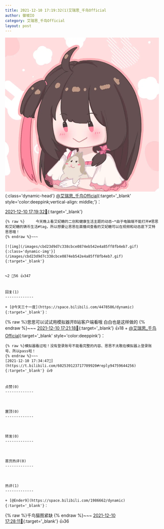 ```yaml
---
title: 2021-12-10 17:19:32(1)艾瑞思_千鸟Official
author: 御坂IO
category: 艾瑞思_千鸟Official
layout: post
---
```


![img](/images/7e08840c56f251de28bdf766b647bd5fe9a5d50a.jpg){:class='dynamic-head'}
[@艾瑞思_千鸟Official](https://space.bilibili.com/1090010845/dynamic){:target='_blank' style='color:deeppink;vertical-align: middle;'}：

[2021-12-10 17:19:32🔗](https://t.bilibili.com/602539123717709920){:target='_blank'}

~~~
{% raw %}     今天晚上看艾妃糖的二创和健康生活主题的动态~*由于电脑端不能打开#思思和艾妃糖的铸币生活#tag，所以想要让思思在直播间查看的艾妃糖可以在视频和动态底下艾特思思哦！
{% endraw %}~~~

[![img](/images/cbd23d9d7c338cbce0874eb542e4a85ff8fb4eb7.gif){:class='dynamic-img'}](/images/cbd23d9d7c338cbce0874eb542e4a85ff8fb4eb7.gif){:target='_blank'}


↪️2 💬56 👍347


回复(1)
-------------

+ [@今天三十一度](https://space.bilibili.com/4478586/dynamic){:target='_blank'}：
~~~
{% raw %}思思可以试试用模拟器开B站客户端看哦 白白也是这样做的
{% endraw %}~~~
[2021-12-10 17:21:18🔗](https://t.bilibili.com/602539123717709920#reply94758236032){:target='_blank'} 👍18
    + [@艾瑞思_千鸟Official](https://space.bilibili.com/1090010845/dynamic){:target='_blank' style='color:deeppink'}：
~~~
{% raw %}模拟器看过啦！没有登录账号不能看完整的内容、思思不太敢在模拟器上登录账号、所以pass啦！
{% endraw %}~~~
[2021-12-10 17:34:47🔗](https://t.bilibili.com/602539123717709920#reply94759644256){:target='_blank'} 👍9


点赞(0)
-------------



置顶(0)
-------------



转发(0)
-------------



首页热评(0)
-------------



热评(1)
-------------

+ [@Ender9](https://space.bilibili.com/1986662/dynamic){:target='_blank'}：
~~~
{% raw %}千鸟猫图紧缺
{% endraw %}~~~
[2021-12-10 17:28:11🔗](https://t.bilibili.com/602539123717709920#reply94759010960){:target='_blank'} 👍36


